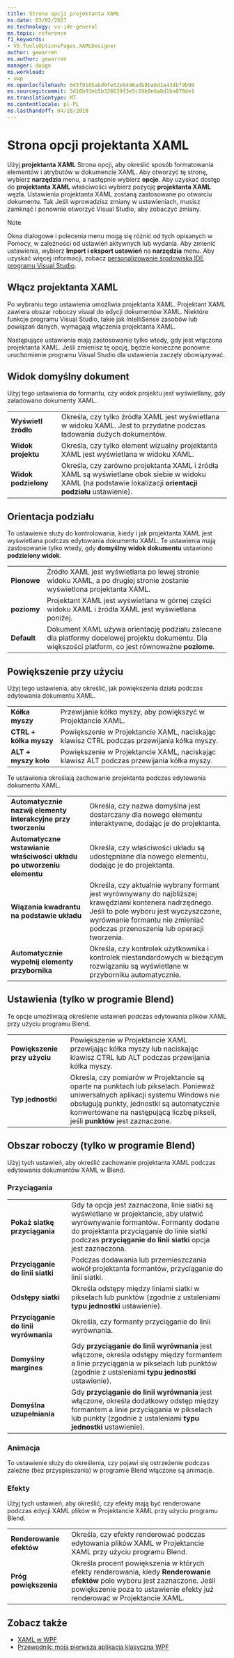 ```yaml
---
title: Strona opcji projektanta XAML
ms.date: 03/02/2017
ms.technology: vs-ide-general
ms.topic: reference
f1_keywords:
- VS.ToolsOptionsPages.XAMLDesigner
author: gewarren
ms.author: gewarren
manager: douge
ms.workload:
- uwp
ms.openlocfilehash: 045f9105abd9fe52e9496adb9ba6d1a434bf9b90
ms.sourcegitcommit: 3d10b93eb5b326639f3e5c19b9e6a8d1ba078de1
ms.translationtype: MT
ms.contentlocale: pl-PL
ms.lasthandoff: 04/18/2018
---
```

# <a name="xaml-designer-options-page"></a>Strona opcji projektanta XAML

Użyj **projektanta XAML** Strona opcji, aby określić sposób formatowania elementów i atrybutów w dokumencie XAML. Aby otworzyć tę stronę, wybierz **narzędzia** menu, a następnie wybierz **opcje**. Aby uzyskać dostęp do **projektanta XAML** właściwości wybierz pozycję **projektanta XAML** węzła. Ustawienia projektanta XAML zostaną zastosowane po otwarciu dokumentu. Tak Jeśli wprowadzisz zmiany w ustawieniach, musisz zamknąć i ponownie otworzyć Visual Studio, aby zobaczyć zmiany.

> [!NOTE]
> Okna dialogowe i polecenia menu mogą się różnić od tych opisanych w Pomocy, w zależności od ustawień aktywnych lub wydania. Aby zmienić ustawienia, wybierz **Import i eksport ustawień** na **narzędzia** menu. Aby uzyskać więcej informacji, zobacz [personalizowanie środowiska IDE programu Visual Studio](../../ide/personalizing-the-visual-studio-ide.md).

## <a name="enable-xaml-designer"></a>Włącz projektanta XAML

Po wybraniu tego ustawienia umożliwia projektanta XAML. Projektant XAML zawiera obszar roboczy visual do edycji dokumentów XAML. Niektóre funkcje programu Visual Studio, takie jak IntelliSense zasobów lub powiązań danych, wymagają włączenia projektanta XAML.

Następujące ustawienia mają zastosowanie tylko wtedy, gdy jest włączona projektanta XAML. Jeśli zmienisz tę opcję, będzie konieczne ponowne uruchomienie programu Visual Studio dla ustawienia zaczęły obowiązywać.

## <a name="default-document-view"></a>Widok domyślny dokument

Użyj tego ustawienia do formantu, czy widok projektu jest wyświetlany, gdy załadowano dokumenty XAML.

|||
|-|-|
|**Wyświetl źródło**|Określa, czy tylko źródła XAML jest wyświetlana w widoku XAML. Jest to przydatne podczas ładowania dużych dokumentów.|
|**Widok projektu**|Określa, czy tylko element wizualny projektanta XAML jest wyświetlana w widoku XAML.|
|**Widok podzielony**|Określa, czy zarówno projektanta XAML i źródła XAML są wyświetlane obok siebie w widoku XAML (na podstawie lokalizacji **orientacji podziału** ustawienie).|

## <a name="split-orientation"></a>Orientacja podziału

To ustawienie służy do kontrolowania, kiedy i jak projektanta XAML jest wyświetlana podczas edytowania dokumentu XAML. Te ustawienia mają zastosowanie tylko wtedy, gdy **domyślny widok dokumentu** ustawiono **podzielony widok**.

|||
|-|-|
|**Pionowe**|Źródło XAML jest wyświetlana po lewej stronie widoku XAML, a po drugiej stronie zostanie wyświetlona projektanta XAML.|
|**poziomy**|Projektant XAML jest wyświetlana w górnej części widoku XAML i źródła XAML jest wyświetlana poniżej.|
|**Default**|Dokument XAML używa orientację podziału zalecane dla platformy docelowej projektu dokumentu. Dla większości platform, co jest równoważne **poziome**.|

## <a name="zoom-by-using"></a>Powiększenie przy użyciu

Użyj tego ustawienia, aby określić, jak powiększenia działa podczas edytowania dokumentu XAML.

|||
|-|-|
|**Kółka myszy**|Przewijanie kółko myszy, aby powiększyć w Projektancie XAML.|
|**CTRL + kółka myszy**|Powiększenie w Projektancie XAML, naciskając klawisz CTRL podczas przewijania kółka myszy.|
|**ALT + myszy koło**|Powiększenie w Projektancie XAML, naciskając klawisz ALT podczas przewijania kółka myszy.|

Te ustawienia określają zachowanie projektanta podczas edytowania dokumentu XAML.

|||
|-|-|
|**Automatycznie nazwij elementy interakcyjne przy tworzeniu**|Określa, czy nazwa domyślna jest dostarczany dla nowego elementu interaktywne, dodając je do projektanta.|
|**Automatyczne wstawianie właściwości układu po utworzeniu elementu**|Określa, czy właściwości układu są udostępniane dla nowego elementu, dodając je do projektanta.|
|**Wiązania kwadrantu na podstawie układu**|Określa, czy aktualnie wybrany formant jest wyrównywany do najbliższej krawędziami kontenera nadrzędnego. Jeśli to pole wyboru jest wyczyszczone, wyrównanie formantu nie zmieniać podczas przenoszenia lub operacji tworzenia.|
|**Automatycznie wypełnij elementy przybornika**|Określa, czy kontrolek użytkownika i kontrolek niestandardowych w bieżącym rozwiązaniu są wyświetlane w przyborniku automatycznie.|

## <a name="settings-blend-only"></a>Ustawienia (tylko w programie Blend)

Te opcje umożliwiają określenie ustawień podczas edytowania plików XAML przy użyciu programu Blend.

|||
|-|-|
|**Powiększenie przy użyciu**|Powiększenie w Projektancie XAML przewijając kółka myszy lub naciskając klawisz CTRL lub ALT podczas przewijania kółka myszy.|
|**Typ jednostki**|Określa, czy pomiarów w Projektancie są oparte na punktach lub pikselach. Ponieważ uniwersalnych aplikacji systemu Windows nie obsługują punkty, jednostki są automatycznie konwertowane na następującą liczbę pikseli, jeśli **punktów** jest zaznaczone.|

## <a name="artboard-blend-only"></a>Obszar roboczy (tylko w programie Blend)

Użyj tych ustawień, aby określić zachowanie projektanta XAML podczas edytowania dokumentów XAML w Blend.

### <a name="snapping"></a>Przyciągania

|||
|-|-|
|**Pokaż siatkę przyciągania**|Gdy ta opcja jest zaznaczona, linie siatki są wyświetlane w projektancie, aby ułatwić wyrównywanie formantów. Formanty dodane do projektanta przyciąganie do linie siatki podczas **przyciąganie do linii siatki** opcja jest zaznaczona.|
|**Przyciąganie do linii siatki**|Podczas dodawania lub przemieszczania wokół projektanta formantów, przyciąganie do linii siatki.|
|**Odstępy siatki**|Określa odstępy między liniami siatki w pikselach lub punktów (zgodnie z ustaleniami **typu jednostki** ustawienie).|
|**Przyciąganie do linii wyrównania**|Określa, czy formanty przyciąganie do linii wyrównania.|
|**Domyślny margines**|Gdy **przyciąganie do linii wyrównania** jest włączone, określa odstępy między formantem a linie przyciągania w pikselach lub punktów (zgodnie z ustaleniami **typu jednostki** ustawienie).|
|**Domyślna uzupełniania**|Gdy **przyciąganie do linii wyrównania** jest włączone, określa dodatkowy odstęp między formantem a linie przyciągania w pikselach lub punkty (zgodnie z ustaleniami **typu jednostki** ustawienie).|

### <a name="animation"></a>Animacja

To ustawienie służy do określenia, czy pojawi się ostrzeżenie podczas zależne (bez przyspieszania) w programie Blend włączone są animacje.

### <a name="effects"></a>Efekty

Użyj tych ustawień, aby określić, czy efekty mają być renderowane podczas edycji XAML plików w Projektancie XAML przy użyciu programu Blend.

|||
|-|-|
|**Renderowanie efektów**|Określa, czy efekty renderować podczas edytowania plików XAML w Projektancie XAML przy użyciu programu Blend.|
|**Próg powiększenia**|Określa procent powiększenia w których efekty renderowania, kiedy **Renderowanie efektów** pole wyboru jest zaznaczone. Jeśli powiększenie poza to ustawienie efekty już renderować w Projektancie XAML.|

## <a name="see-also"></a>Zobacz także

- [XAML w WPF](/dotnet/framework/wpf/advanced/xaml-in-wpf)
- [Przewodnik: moja pierwsza aplikacja klasyczna WPF](/dotnet/framework/wpf/getting-started/walkthrough-my-first-wpf-desktop-application)
